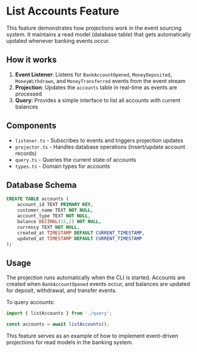 # List Accounts Feature

This feature demonstrates how projections work in the event sourcing system. It maintains a read model (database table) that gets automatically updated whenever banking events occur.

## How it works

1. **Event Listener**: Listens for `BankAccountOpened`, `MoneyDeposited`, `MoneyWithdrawn`, and `MoneyTransferred` events from the event stream
2. **Projection**: Updates the `accounts` table in real-time as events are processed
3. **Query**: Provides a simple interface to list all accounts with current balances

## Components

- `listener.ts` - Subscribes to events and triggers projection updates
- `projector.ts` - Handles database operations (insert/update account records)  
- `query.ts` - Queries the current state of accounts
- `types.ts` - Domain types for accounts

## Database Schema

```sql
CREATE TABLE accounts (
    account_id TEXT PRIMARY KEY,
    customer_name TEXT NOT NULL,
    account_type TEXT NOT NULL,
    balance DECIMAL(15,2) NOT NULL,
    currency TEXT NOT NULL,
    created_at TIMESTAMP DEFAULT CURRENT_TIMESTAMP,
    updated_at TIMESTAMP DEFAULT CURRENT_TIMESTAMP
);
```

## Usage

The projection runs automatically when the CLI is started. Accounts are created when `BankAccountOpened` events occur, and balances are updated for deposit, withdrawal, and transfer events.

To query accounts:
```typescript
import { listAccounts } from './query';

const accounts = await listAccounts();
```

This feature serves as an example of how to implement event-driven projections for read models in the banking system.